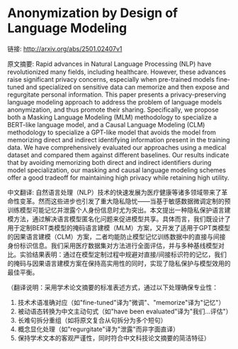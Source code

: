 # Anonymization by Design of Language Modeling

链接: http://arxiv.org/abs/2501.02407v1

原文摘要:
Rapid advances in Natural Language Processing (NLP) have revolutionized many
fields, including healthcare. However, these advances raise significant privacy
concerns, especially when pre-trained models fine-tuned and specialized on
sensitive data can memorize and then expose and regurgitate personal
information. This paper presents a privacy-preserving language modeling
approach to address the problem of language models anonymization, and thus
promote their sharing. Specifically, we propose both a Masking Language
Modeling (MLM) methodology to specialize a BERT-like language model, and a
Causal Language Modeling (CLM) methodology to specialize a GPT-like model that
avoids the model from memorizing direct and indirect identifying information
present in the training data. We have comprehensively evaluated our approaches
using a medical dataset and compared them against different baselines. Our
results indicate that by avoiding memorizing both direct and indirect
identifiers during model specialization, our masking and causal language
modeling schemes offer a good tradeoff for maintaining high privacy while
retaining high utility.

中文翻译:
自然语言处理（NLP）技术的快速发展为医疗健康等诸多领域带来了革命性变革。然而这些进步也引发了重大隐私隐忧——当基于敏感数据微调定制的预训练模型可能记忆并泄露个人身份信息时尤为突出。本文提出一种隐私保护语言建模方法，通过解决语言模型匿名化问题来促进模型共享。具体而言，我们既设计了用于定制BERT类模型的掩码语言建模（MLM）方案，又开发了适用于GPT类模型的因果语言建模（CLM）方案，二者均能防止模型记忆训练数据中的直接与间接身份标识信息。我们采用医疗数据集对方法进行全面评估，并与多种基线模型对比。实验结果表明：通过在模型定制过程中规避对直接/间接标识符的记忆，我们的掩码与因果语言建模方案在保持高实用性的同时，实现了隐私保护与模型效用的最佳平衡。

（翻译说明：采用学术论文摘要的标准表述方式，通过以下处理确保专业性：
1. 技术术语准确对应（如"fine-tuned"译为"微调"、"memorize"译为"记忆"）
2. 被动语态转换为中文主动句式（如"have been evaluated"译为"我们...评估"）
3. 长难句拆分重组（如将原文复合从句拆分为多个短句）
4. 概念显化处理（如"regurgitate"译为"泄露"而非字面直译）
5. 保持学术文本的客观严谨性，同时符合中文科技论文摘要的简洁特征）
